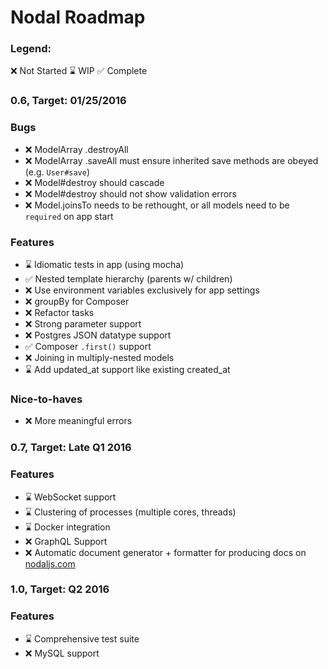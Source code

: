 # Nodal Roadmap

### Legend:

:x: Not Started
:hourglass: WIP
:white_check_mark: Complete

### 0.6, Target: 01/25/2016

### Bugs
* :x: ModelArray .destroyAll
* :x: ModelArray .saveAll must ensure inherited save methods are obeyed (e.g. `User#save`)
* :x: Model#destroy should cascade
* :x: Model#destroy should not show validation errors
* :x: Model.joinsTo needs to be rethought, or all models need to be `required` on app start

### Features
* :hourglass: Idiomatic tests in app (using mocha)
* :white_check_mark: Nested template hierarchy (parents w/ children)
* :x: Use environment variables exclusively for app settings
* :x: groupBy for Composer
* :x: Refactor tasks
* :x: Strong parameter support
* :x: Postgres JSON datatype support
* :white_check_mark: Composer `.first()` support
* :x: Joining in multiply-nested models
* :hourglass: Add updated_at support like existing created_at

### Nice-to-haves
* :x: More meaningful errors

### 0.7, Target: Late Q1 2016

### Features
* :hourglass: WebSocket support
* :hourglass: Clustering of processes (multiple cores, threads)
* :hourglass: Docker integration
* :x: GraphQL Support
* :x: Automatic document generator + formatter for producing docs on [nodaljs.com](http://nodaljs.com)

### 1.0, Target: Q2 2016

### Features
* :hourglass: Comprehensive test suite
* :x: MySQL support
